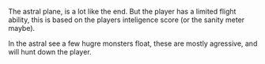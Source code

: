 The astral plane, is a lot like the end. But the player has a limited flight ability, this is based on the players inteligence score (or the sanity meter maybe).  

In the astral see a few hugre monsters float, these are mostly agressive, and will hunt down the player. 